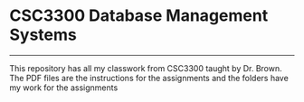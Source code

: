 # CSC3300 Database Management Systems
---
This repository has all my classwork from CSC3300 taught by Dr. Brown. The PDF files are the instructions for the assignments and the folders have my work for the assignments
